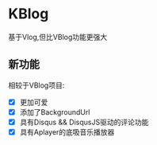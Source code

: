 # KBlog

基于Vlog,但比VBlog功能更强大

## 新功能

相较于VBlog项目:
- [x] 更加可爱 &nbsp;&nbsp;
- [x] 添加了BackgroundUrl &nbsp;&nbsp;
- [x] 具有Disqus && DisqusJS驱动的评论功能  &nbsp;&nbsp;&nbsp;
- [x] 具有Aplayer的底吸音乐播放器 &nbsp;&nbsp;&nbsp;
